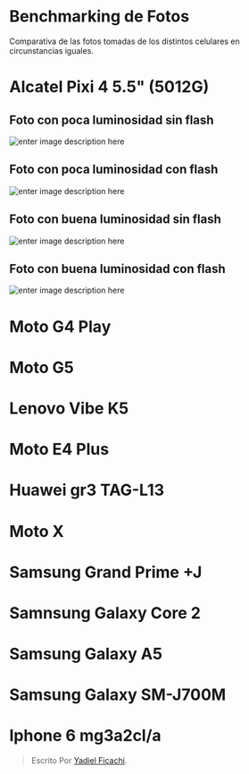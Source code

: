 # Benchmarking de Fotos
Comparativa de las fotos tomadas de los distintos celulares en circunstancias iguales.
# Alcatel Pixi 4 5.5" (5012G)
## Foto con poca luminosidad sin flash
![enter image description here](https://scontent.fpbc2-1.fna.fbcdn.net/v/t1.0-9/29243721_1557692844286675_2065481280526483456_n.jpg?oh=7061ce350d01d78e84331ea7c191d458&oe=5B401941)
## Foto con poca luminosidad con flash
![enter image description here](https://scontent.fpbc2-1.fna.fbcdn.net/v/t1.0-9/29249241_1557693757619917_110971131611054080_n.jpg?oh=e78d22cbb2b5fd90df603066a3a7b584&oe=5B41E0D8)
## Foto con buena luminosidad sin flash
![enter image description here](https://scontent.fpbc2-1.fna.fbcdn.net/v/t1.0-9/29313529_1557693900953236_4153752464979394560_n.jpg?oh=f88df090926d3d1b8838969074af3e97&oe=5B4A5427)
## Foto con buena luminosidad con flash
![enter image description here](https://scontent.fpbc2-1.fna.fbcdn.net/v/t1.0-9/29216730_1557693824286577_8764342485062254592_n.jpg?oh=af732cd260da428f830b3d91476c37e0&oe=5B2B84EF)
# Moto G4 Play

# Moto G5

# Lenovo Vibe K5

# Moto E4 Plus

# Huawei gr3 TAG-L13

# Moto X

# Samsung Grand Prime +J

# Samnsung Galaxy Core 2

# Samsung Galaxy A5

# Samsung Galaxy SM-J700M

# Iphone 6 mg3a2cl/a


> Escrito Por [Yadiel Ficachi](https://github.com/YadielFicachi/).

